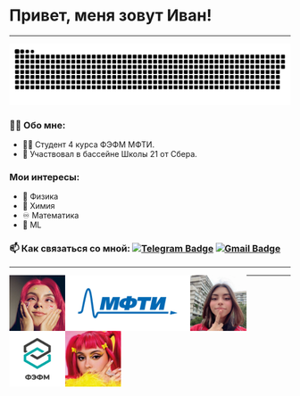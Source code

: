 # Привет, меня зовут Иван!
---

<p align="center">
 

 <img width="600" src="assets/github-snake.svg" alt="snake">
</p>

### :man_technologist: Обо мне:
- :man_student: Студент 4 курса ФЭФМ МФТИ.
- :bank: Участвовал в бассейне Школы 21 от Сбера.
### Мои интересы:
- :magnet: Физика
- :test_tube: Химия
- :infinity: Математика
- :crystal_ball: ML
### :mailbox: Как связаться со мной: [![Telegram Badge](https://img.shields.io/badge/-Telegram-blue?style=flat&logo=Telegram&logoColor=white)](https://t.me/bonaqua00) [![Gmail Badge](https://img.shields.io/badge/-Gmail-red?style=flat&logo=Gmail&logoColor=white)](mailto:wertycin@gmail.com)

---
<p align="center">
 <img src="assets/logo/dora.jpg" height="100px" align="left">
 <img src="assets/logo/mipt_rus_png.png" height="100px" align="left">
 <img src="assets/logo/dora3.jpg" height="100px" align="left">
 <img src="assets/logo/Того_ФЭФМ.png" height="100px" align="left">
 <img src="assets/logo/dora2.jpg" height="100px" align="left">
 </p>

---
